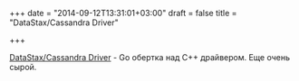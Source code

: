 +++
date = "2014-09-12T13:31:01+03:00"
draft = false
title = "DataStax/Cassandra Driver"

+++

<p><a href="https://github.com/mstump/golang-driver">DataStax/Cassandra Driver</a>&nbsp;- Go oбертка над C++ драйвером. Еще очень сырой.</p>

